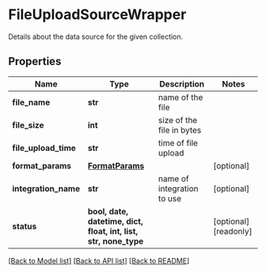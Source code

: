 # FileUploadSourceWrapper

Details about the data source for the given collection.

## Properties
Name | Type | Description | Notes
------------ | ------------- | ------------- | -------------
**file_name** | **str** | name of the file | 
**file_size** | **int** | size of the file in bytes | 
**file_upload_time** | **str** | time of file upload | 
**format_params** | [**FormatParams**](FormatParams.md) |  | [optional] 
**integration_name** | **str** | name of integration to use | [optional] 
**status** | **bool, date, datetime, dict, float, int, list, str, none_type** |  | [optional] [readonly] 

[[Back to Model list]](../README.md#documentation-for-models) [[Back to API list]](../README.md#documentation-for-api-endpoints) [[Back to README]](../README.md)


